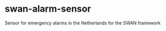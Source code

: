 swan-alarm-sensor
=================

Sensor for emergency alarms in the Netherlands for the SWAN framework
